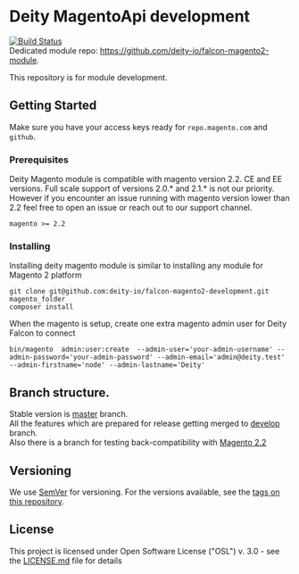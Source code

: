 # Deity MagentoApi development
[![Build Status](https://travis-ci.org/deity-io/falcon-magento2-development.svg?branch=master)](https://travis-ci.org/deity-io/falcon-magento2-development)
<br/>
Dedicated module repo: https://github.com/deity-io/falcon-magento2-module.

This repository is for module development.

## Getting Started

Make sure you have your access keys ready for  `repo.magento.com` and `github`.

### Prerequisites

Deity Magento module is compatible with magento version 2.2. CE and EE versions. 
Full scale support of versions 2.0.* and 2.1.* is not our priority.
However if you encounter an issue running with magento version lower than 2.2 feel free
to open an issue or reach out to our support channel.
```
magento >= 2.2
```

### Installing

Installing deity magento module is similar to installing any module for Magento 2 platform 

```
git clone git@github.com:deity-io/falcon-magento2-development.git magento_folder
composer install
```
When the magento is setup, create one extra magento admin user for Deity Falcon to connect

```
bin/magento  admin:user:create  --admin-user='your-admin-username' --admin-password='your-admin-password' --admin-email='admin@deity.test' --admin-firstname='node' --admin-lastname='Deity'
```

## Branch structure.
Stable version is [master](../../tree/master) branch. <br/>
All the features which are prepared for release getting merged to [develop](../../tree/develop) branch. <br/> 
Also there is a branch for testing back-compatibility with [Magento 2.2](../../tree/develop-m2.2)

## Versioning

We use [SemVer](http://semver.org/) for versioning. For the versions available, see the [tags on this repository](https://github.com/deity-io/falcon-magento2-development/tags). 

## License

This project is licensed under Open Software License ("OSL") v. 3.0 - see the [LICENSE.md](LICENSE.md) file for details
